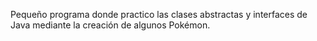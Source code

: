 Pequeño programa donde practico las clases abstractas y interfaces de Java mediante la creación de algunos Pokémon. 
